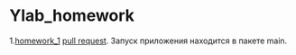 # Ylab_homework

1.[homework_1](https://github.com/arsenyiva/Ylab_homework/tree/homework_1)
   [pull request](https://github.com/arsenyiva/Ylab_homework/pull/1).
Запуск приложения находится в пакете main.
